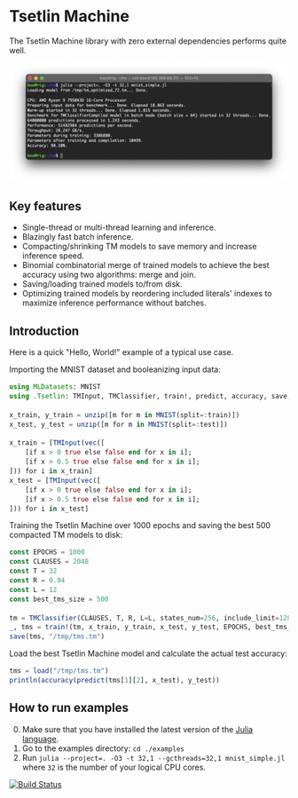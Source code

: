 # Tsetlin Machine

The Tsetlin Machine library with zero external dependencies performs quite well.

<img src="https://raw.githubusercontent.com/BooBSD/Tsetlin.jl/main/raw/benchmark.png">

Key features
------------

  - Single-thread or multi-thread learning and inference.
  - Blazingly fast batch inference.
  - Compacting/shrinking TM models to save memory and increase inference speed.
  - Binomial combinatorial merge of trained models to achieve the best accuracy using two algorithms: merge and join.
  - Saving/loading trained models to/from disk.
  - Optimizing trained models by reordering included literals' indexes to maximize inference performance without batches.


Introduction
------------

Here is a quick "Hello, World!" example of a typical use case.

Importing the MNIST dataset and booleanizing input data:

```julia
using MLDatasets: MNIST
using .Tsetlin: TMInput, TMClassifier, train!, predict, accuracy, save, load, unzip

x_train, y_train = unzip([m for m in MNIST(split=:train)])
x_test, y_test = unzip([m for m in MNIST(split=:test)])

x_train = [TMInput(vec([
    [if x > 0 true else false end for x in i];
    [if x > 0.5 true else false end for x in i];
])) for i in x_train]
x_test = [TMInput(vec([
    [if x > 0 true else false end for x in i];
    [if x > 0.5 true else false end for x in i];
])) for i in x_test]
```

Training the Tsetlin Machine over 1000 epochs and saving the best 500 compacted TM models to disk:

```julia
const EPOCHS = 1000
const CLAUSES = 2048
const T = 32
const R = 0.94
const L = 12
const best_tms_size = 500

tm = TMClassifier(CLAUSES, T, R, L=L, states_num=256, include_limit=128)
_, tms = train!(tm, x_train, y_train, x_test, y_test, EPOCHS, best_tms_size=best_tms_size, best_tms_compile=true, shuffle=true, batch=true)
save(tms, "/tmp/tms.tm")
```

Load the best Tsetlin Machine model and calculate the actual test accuracy:

```julia
tms = load("/tmp/tms.tm")
println(accuracy(predict(tms[1][2], x_test), y_test))
```

How to run examples
-------------------

0. Make sure that you have installed the latest version of the [Julia language](https://julialang.org/downloads/).
1. Go to the examples directory: `cd ./examples`
2. Run `julia --project=. -O3 -t 32,1 --gcthreads=32,1 mnist_simple.jl` where `32` is the number of your logical CPU cores.


[![Build Status](https://github.com/BooBSD/Tsetlin.jl/actions/workflows/CI.yml/badge.svg?branch=main)](https://github.com/BooBSD/Tsetlin.jl/actions/workflows/CI.yml?query=branch%3Amain)

